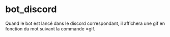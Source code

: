 # bot_discord

Quand le bot est lancé dans le discord correspondant, il affichera une gif en fonction du mot suivant la commande =gif.
